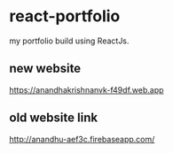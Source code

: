 # react-portfolio

my portfolio build using ReactJs.

## new website

https://anandhakrishnanvk-f49df.web.app


## old website link
http://anandhu-aef3c.firebaseapp.com/
